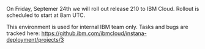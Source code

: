 On Friday, Septemer 24th we will roll out release 210 to IBM Cloud. Rollout is scheduled to start at 8am UTC. 

This environment is used for internal IBM team only. Tasks and bugs are tracked here: https://github.ibm.com/ibmcloud/instana-deployment/projects/3
